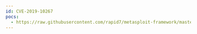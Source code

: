 ```yaml
---
id: CVE-2019-10267
pocs:
  - https://raw.githubusercontent.com/rapid7/metasploit-framework/master/modules/exploits/windows/misc/ahsay_backup_fileupload.rb
---
```

